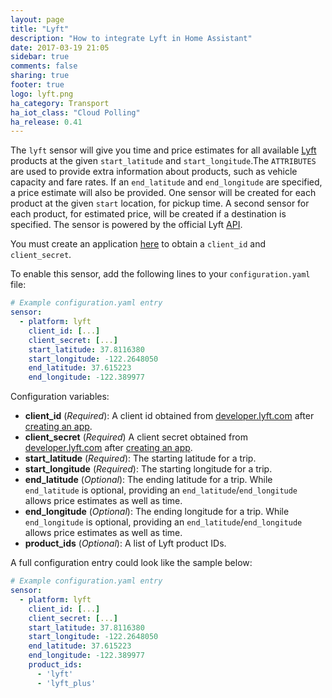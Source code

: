 ```yaml
---
layout: page
title: "Lyft"
description: "How to integrate Lyft in Home Assistant"
date: 2017-03-19 21:05
sidebar: true
comments: false
sharing: true
footer: true
logo: lyft.png
ha_category: Transport
ha_iot_class: "Cloud Polling"
ha_release: 0.41
---
```



The `lyft` sensor will give you time and price estimates for all available [Lyft](https://lyft.com) products at the given `start_latitude` and `start_longitude`.The `ATTRIBUTES` are used to provide extra information about products, such as vehicle capacity and fare rates. If an `end_latitude` and `end_longitude` are specified, a price estimate will also be provided. One sensor will be created for each product at the given `start` location, for pickup time. A second sensor for each product, for estimated price, will be created if a destination is specified. The sensor is powered by the official Lyft [API](https://developer.lyft.com/reference/).


You must create an application [here](https://www.lyft.com/developers/manage) to obtain a `client_id` and `client_secret`.

To enable this sensor, add the following lines to your `configuration.yaml` file:

```yaml
# Example configuration.yaml entry
sensor:
  - platform: lyft
    client_id: [...]
    client_secret: [...]
    start_latitude: 37.8116380 
    start_longitude: -122.2648050
    end_latitude: 37.615223
    end_longitude: -122.389977
```

Configuration variables:

- **client_id** (*Required*): A client id obtained from [developer.lyft.com](https://developer.lyft.com) after [creating an app](https://www.lyft.com/developers/manage).
- **client_secret** (*Required*) A client secret obtained from [developer.lyft.com](https://developer.lyft.com) after [creating an app](https://www.lyft.com/developers/manage).
- **start_latitude** (*Required*): The starting latitude for a trip.
- **start_longitude** (*Required*): The starting longitude for a trip.
- **end_latitude** (*Optional*): The ending latitude for a trip. While `end_latitude` is optional, providing an `end_latitude`/`end_longitude` allows price estimates as well as time.
- **end_longitude** (*Optional*): The ending longitude for a trip. While `end_longitude` is optional, providing an `end_latitude`/`end_longitude` allows price estimates as well as time.
- **product_ids** (*Optional*): A list of Lyft product IDs.

A full configuration entry could look like the sample below: 

```yaml
# Example configuration.yaml entry
sensor:
  - platform: lyft
    client_id: [...]
    client_secret: [...]
    start_latitude: 37.8116380 
    start_longitude: -122.2648050
    end_latitude: 37.615223
    end_longitude: -122.389977
    product_ids:
      - 'lyft'
      - 'lyft_plus'
```
